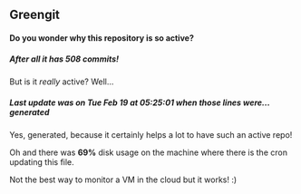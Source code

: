 ## Greengit

#### Do you wonder why this repository is so active?

##### After all it has 508 commits!

But is it *really* active? Well...

##### Last update was on Tue Feb 19 at 05:25:01 when those lines were... generated

Yes, generated, because it certainly helps a lot to have such an active repo!

Oh and there was **69%** disk usage on the machine
where there is the cron updating this file.

Not the best way to monitor a VM in the cloud but it works! :)
